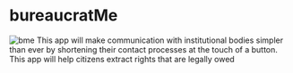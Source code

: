 # bureaucratMe

<img src="https://media.giphy.com/media/FkuEPynohOdldm7BUD/giphy.mp4" alt="bme">
This app will make communication with institutional bodies simpler than ever by shortening their contact processes at the touch of a button. This app will help citizens extract rights that are legally owed
